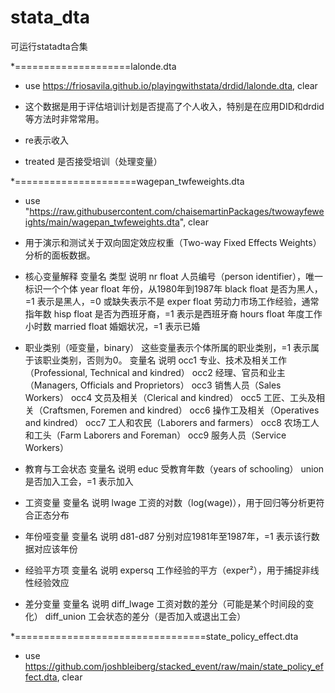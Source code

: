 # stata_dta
可运行statadta合集



*====================lalonde.dta
* use https://friosavila.github.io/playingwithstata/drdid/lalonde.dta, clear

* 这个数据是用于评估培训计划是否提高了个人收入，特别是在应用DID和drdid等方法时非常常用。
*	re表示收入
*	treated	是否接受培训（处理变量）


*=====================wagepan_twfeweights.dta
* use "https://raw.githubusercontent.com/chaisemartinPackages/twowayfeweights/main/wagepan_twfeweights.dta", clear

* 用于演示和测试关于双向固定效应权重（Two-way Fixed Effects Weights）分析的面板数据。
* 核心变量解释
  变量名	类型	说明
  nr	float	人员编号（person identifier），唯一标识一个个体
  year	float	年份，从1980年到1987年
  black	float	是否为黑人，=1 表示是黑人，=0 或缺失表示不是
  exper	float	劳动力市场工作经验，通常指年数
  hisp	float	是否为西班牙裔，=1 表示是西班牙裔
  hours	float	年度工作小时数
  married	float	婚姻状况，=1 表示已婚

* 职业类别（哑变量，binary）
  这些变量表示个体所属的职业类别，=1 表示属于该职业类别，否则为0。
变量名	说明
occ1	专业、技术及相关工作（Professional, Technical and kindred）
occ2	经理、官员和业主（Managers, Officials and Proprietors）
occ3	销售人员（Sales Workers）
occ4	文员及相关（Clerical and kindred）
occ5	工匠、工头及相关（Craftsmen, Foremen and kindred）
occ6	操作工及相关（Operatives and kindred）
occ7	工人和农民（Laborers and farmers）
occ8	农场工人和工头（Farm Laborers and Foreman）
occ9	服务人员（Service Workers）

* 教育与工会状态
变量名	说明
educ	受教育年数（years of schooling）
union	是否加入工会，=1 表示加入

* 工资变量
变量名	说明
lwage	工资的对数（log(wage)），用于回归等分析更符合正态分布

* 年份哑变量
变量名	说明
d81-d87	分别对应1981年至1987年，=1 表示该行数据对应该年份

* 经验平方项
变量名	说明
expersq	工作经验的平方（exper²），用于捕捉非线性经验效应

* 差分变量
变量名	说明
diff_lwage	工资对数的差分（可能是某个时间段的变化）
diff_union	工会状态的差分（是否加入或退出工会）



*=================================state_policy_effect.dta
* use https://github.com/joshbleiberg/stacked_event/raw/main/state_policy_effect.dta, clear


